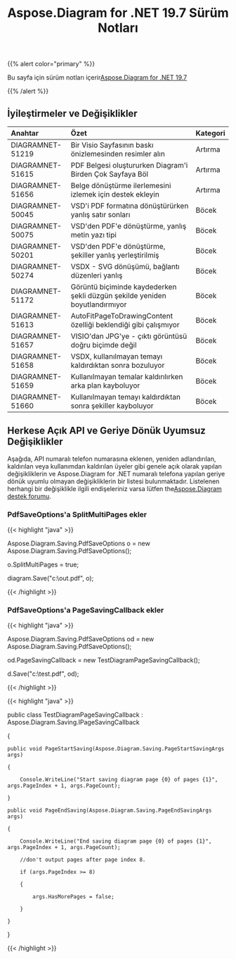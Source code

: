 ﻿---
title: Aspose.Diagram for .NET 19.7 Sürüm Notları
type: docs
weight: 60
url: /tr/net/aspose-diagram-for-net-19-7-release-notes/
---
{{% alert color="primary" %}} 

Bu sayfa için sürüm notları içerir[Aspose.Diagram for .NET 19.7](https://www.nuget.org/packages/Aspose.Diagram/19.7.0)

{{% /alert %}} 
## **İyileştirmeler ve Değişiklikler**

|**Anahtar**|**Özet**|**Kategori**|
|:- |:- |:- |
|DIAGRAMNET-51219|Bir Visio Sayfasının baskı önizlemesinden resimler alın|Artırma|
|DIAGRAMNET-51615|PDF Belgesi oluştururken Diagram'i Birden Çok Sayfaya Böl|Artırma|
|DIAGRAMNET-51656|Belge dönüştürme ilerlemesini izlemek için destek ekleyin|Artırma|
|DIAGRAMNET-50045|VSD'i PDF formatına dönüştürürken yanlış satır sonları|Böcek|
|DIAGRAMNET-50075|VSD'den PDF'e dönüştürme, yanlış metin yazı tipi|Böcek|
|DIAGRAMNET-50201|VSD'den PDF'e dönüştürme, şekiller yanlış yerleştirilmiş|Böcek|
|DIAGRAMNET-50274|VSDX - SVG dönüşümü, bağlantı düzenleri yanlış|Böcek|
|DIAGRAMNET-51172|Görüntü biçiminde kaydederken şekli düzgün şekilde yeniden boyutlandırmıyor|Böcek|
|DIAGRAMNET-51613|AutoFitPageToDrawingContent özelliği beklendiği gibi çalışmıyor|Böcek|
|DIAGRAMNET-51657|VISIO'dan JPG'ye - çıktı görüntüsü doğru biçimde değil|Böcek|
|DIAGRAMNET-51658|VSDX, kullanılmayan temayı kaldırdıktan sonra bozuluyor|Böcek|
|DIAGRAMNET-51659|Kullanılmayan temalar kaldırılırken arka plan kayboluyor|Böcek|
|DIAGRAMNET-51660|Kullanılmayan temayı kaldırdıktan sonra şekiller kayboluyor|Böcek|
## **Herkese Açık API ve Geriye Dönük Uyumsuz Değişiklikler**
Aşağıda, API numaralı telefon numarasına eklenen, yeniden adlandırılan, kaldırılan veya kullanımdan kaldırılan üyeler gibi genele açık olarak yapılan değişikliklerin ve Aspose.Diagram for .NET numaralı telefona yapılan geriye dönük uyumlu olmayan değişikliklerin bir listesi bulunmaktadır. Listelenen herhangi bir değişiklikle ilgili endişeleriniz varsa lütfen the[Aspose.Diagram destek forumu](https://forum.aspose.com/c/diagram/17).
### **PdfSaveOptions'a SplitMultiPages ekler**
{{< highlight "java" >}}

 Aspose.Diagram.Saving.PdfSaveOptions o = new Aspose.Diagram.Saving.PdfSaveOptions();

o.SplitMultiPages = true;

diagram.Save("c:\\out.pdf", o);

{{< /highlight >}}
### **PdfSaveOptions'a PageSavingCallback ekler**
{{< highlight "java" >}}

 Aspose.Diagram.Saving.PdfSaveOptions od = new Aspose.Diagram.Saving.PdfSaveOptions();

od.PageSavingCallback = new TestDiagramPageSavingCallback();

d.Save("c:\\test.pdf", od);

{{< /highlight >}}

{{< highlight "java" >}}

 public class TestDiagramPageSavingCallback : Aspose.Diagram.Saving.IPageSavingCallback

{

    public void PageStartSaving(Aspose.Diagram.Saving.PageStartSavingArgs args)

    {

        Console.WriteLine("Start saving diagram page {0} of pages {1}", args.PageIndex + 1, args.PageCount);

    }

    public void PageEndSaving(Aspose.Diagram.Saving.PageEndSavingArgs args)

    {

        Console.WriteLine("End saving diagram page {0} of pages {1}", args.PageIndex + 1, args.PageCount);

        //don't output pages after page index 8.

        if (args.PageIndex >= 8)

        {

            args.HasMorePages = false;

        }

    }

}

{{< /highlight >}}





